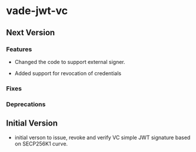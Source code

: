# vade-jwt-vc

## Next Version

### Features

- Changed the code to support external signer.

- Added support for revocation of credentials

### Fixes

### Deprecations

## Initial Version

- initial verson to issue, revoke and verify VC simple JWT signature based on SECP256K1 curve.
